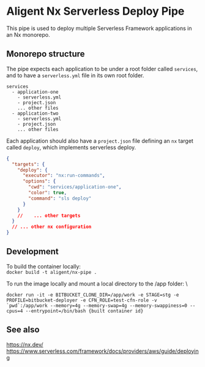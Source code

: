 # Aligent Nx Serverless Deploy Pipe

This pipe is used to deploy multiple Serverless Framework applications in an Nx monorepo.

## Monorepo structure

The pipe expects each application to be under a root folder called `services`, and to have a `serverless.yml` file in its own root folder.

```
services
  - application-one
    - serverless.yml
    - project.json
    ... other files
  - application-two
    - serverless.yml
    - project.json
    ... other files
```

Each application should also have a `project.json` file defining an `nx` target called `deploy`, which implements serverless deploy.

```json
{
  "targets": {
    "deploy": {
      "executor": "nx:run-commands",
      "options": {
        "cwd": "services/application-one",
        "color": true,
        "command": "sls deploy"
      }
    }
    //    ... other targets
  }
  // ... other nx configuration
}
```

## Development

To build the container locally: \
`docker build -t aligent/nx-pipe .`

To run the image locally and mount a local directory to the /app folder: \

`` docker run -it -e BITBUCKET_CLONE_DIR=/app/work -e STAGE=stg -e PROFILE=bitbucket-deployer -e CFN_ROLE=test-cfn-role -v `pwd`:/app/work --memory=4g --memory-swap=4g --memory-swappiness=0 --cpus=4 --entrypoint=/bin/bash {built container id}
 ``

## See also

https://nx.dev/ \
https://www.serverless.com/framework/docs/providers/aws/guide/deploying
